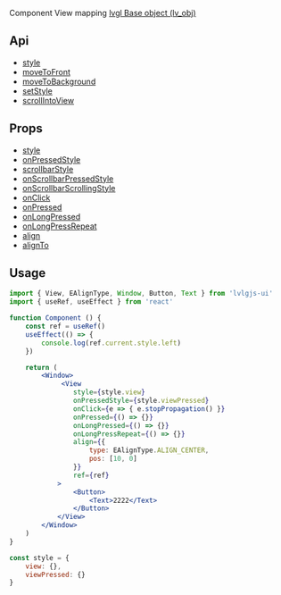 Component View mapping [lvgl Base object (lv_obj)](https://docs.lvgl.io/master/widgets/obj.html)

## Api
- [style](../api/style.md)
- [moveToFront](../api/moveToFront.md)
- [moveToBackground](../api/moveToBackground.md)
- [setStyle](../api/setStyle.md)
- [scrollIntoView](../api/scrollIntoView.md)

## Props
- [style](../props/style.md)
- [onPressedStyle](../props/onPressedStyle.md)
- [scrollbarStyle](../props/scrollbarStyle.md)
- [onScrollbarPressedStyle](../props/onScrollbarPressedStyle.md)
- [onScrollbarScrollingStyle](../props/onScrollbarScrollingStyle.md)
- [onClick](../props/onClick.md)
- [onPressed](../props/onPressed.md)
- [onLongPressed](../props/onLongPressed.md)
- [onLongPressRepeat](../props/onLongPressRepeat.md)
- [align](../props/align.md)
- [alignTo](../props/alignTo.md)

## Usage
```jsx
import { View, EAlignType, Window, Button, Text } from 'lvlgjs-ui'
import { useRef, useEffect } from 'react'

function Component () {
    const ref = useRef()
    useEffect(() => {
        console.log(ref.current.style.left)
    })

    return (
        <Window>
             <View
                style={style.view}
                onPressedStyle={style.viewPressed}
                onClick={e => { e.stopPropagation() }}
                onPressed={() => {}}
                onLongPressed={() => {}}
                onLongPressRepeat={() => {}}
                align={{
                    type: EAlignType.ALIGN_CENTER,
                    pos: [10, 0]
                }}
                ref={ref}
            >
                <Button>
                    <Text>2222</Text>
                </Button>
            </View>
        </Window>
    )
}

const style = {
    view: {},
    viewPressed: {}
}
```

